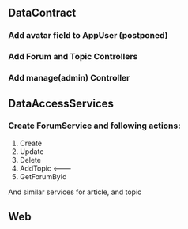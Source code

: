 ## DataContract
### Add avatar field to AppUser (postponed)
### Add Forum and Topic Controllers

### Add manage(admin) Controller

## DataAccessServices
### Create ForumService and following actions:
1. Create
2. Update
3. Delete
4. AddTopic <---
5. GetForumById

And similar services for article, and topic

## Web



